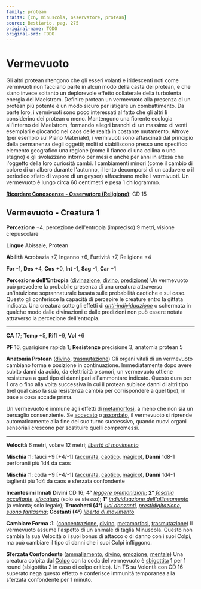 ```yaml
---
family: protean
traits: [cn, minuscola, osservatore, protean]
source: Bestiario, pag. 275
original-name: TODO
original-srd: TODO
---
```


# Vermevuoto

Gli altri protean ritengono che gli esseri volanti e iridescenti noti come
vermivuoti non facciano parte in alcun modo della casta dei protean, e che siano
invece soltanto un deplorevole effetto collaterale della turbolenta energia del
Maelstrom. Definire protean un vermevuoto alla presenza di un protean più
potente è un modo sicuro per istigare un combattimento. Da parte loro, i
vermivuoti sono poco interessati al fatto che gli altri li considerino dei
protean o meno. Mantengono una fiorente ecologia all'interno del Maelstrom,
formando allegri branchi di un massimo di venti esemplari e giocando nel caos
delle realtà in costante mutamento. Altrove (per esempio sul Piano Materiale), i
vermivuoti sono affascinati dal principio della permanenza degli oggetti; molti
si stabiliscono presso uno specifico elemento geografico una regione (come il
fianco di una collina o uno stagno) e gli svolazzano intorno per mesi o anche
per anni in attesa che l'oggetto della loro curiosità cambi. I cambiamenti
minori (come il cambio di colore di un albero durante l'autunno, il lento
decomporsi di un cadavere o il periodico sfiato di vapore di un geyser)
affascinano molto i vermivuoti. Un vermevuoto è lungo circa 60 centimetri e pesa
1 chilogrammo.

**[Ricordare Conoscenze - Osservatore (Religione)](/azioni/abilita/ricordare-conoscenze)**:
CD 15

## Vermevuoto - Creatura 1

**Percezione** +4; percezione dell'entropia (impreciso) 9 metri, visione
crepuscolare

**Lingue** Abissale, Protean

**Abilità** Acrobazia +7, Inganno +6, Furtività +7, Religione +4

**For** -1, **Des** +4, **Cos** +0, **Int** -1, **Sag** -1, **Car** +1

**Percezione dell'Entropia** ([divinazione](/tratti/divinazione),
[divino](/tratti/divino), [predizione](/tratti/predizione)) Un vermevuoto può
prevedere la probabile presenza di una creatura attraverso un'intuizione
soprannaturale basata sulle probabilità caotiche e sul caso. Questo gli
conferisce la capacità di percepire le creature entro la gittata indicata. Una
creatura sotto gli effetti di
_[anti-individuazione](/incantesimi/anti-individuazione)_ o schermata in qualche
modo dalle divinazioni e dalle predizioni non può essere notata attraverso la
percezione dell'entropia.

---

**CA** 17; **Temp** +5, **Rifl** +9, **Vol** +6

**PF** 16, guarigione rapida 1; **Resistenze** precisione 3, anatomia protean 5

**Anatomia Protean** ([divino](/tratti/divino),
[trasmutazione](/tratti/trasmutazione)) Gli organi vitali di un vermevuoto
cambiano forma e posizione in continuazione. Immediatamente dopo avere subito
danni da acido, da elettricità o sonori, un vermevuoto ottiene resistenza a quel
tipo di danni pari all'ammontare indicato. Questo dura per 1 ora o fino alla
volta successiva in cui il protean subisce danni di altri tipo (nel qual caso la
sua resistenza cambia per corrispondere a quel tipo), in base a cosa accade
prima.

Un vermevuoto è immune agli effetti di [metamorfosi](/tratti/metamorfosi), a
meno che non sia un bersaglio consenziente. Se [accecato](/condizioni/accecato)
o [assordato](/condizioni/assordato), il vermevuoto si riprende automaticamente
alla fine del suo turno successivo, quando nuovi organi sensoriali crescono per
sostituire quelli compromessi.

---

**Velocità** 6 metri, volare 12 metri;
_[libertà di movimento](/incantesimi/liberta-di-movimento)_

**Mischia** :1: fauci +9 \[+4/-1] ([accurata](/tratti/accurata),
[caotico](/tratti/caotico), [magico](/tratti/magico)), **Danni** 1d8-1
perforanti più 1d4 da caos

**Mischia** :1: coda +9 \[+4/-1] ([accurata](/tratti/accurata),
[caotico](/tratti/caotico), [magico](/tratti/magico)), **Danni** 1d4-1 taglienti
più 1d4 da caos e sferzata confondente

**Incantesimi Innati Divini** CD 16; **4°**
_[leggere premonizioni](/incantesimi/leggere-premonizioni)_; **2°**
_[foschia occultante](/incantesimi/foschia-occultante)_,
_[sfocatura](/incantesimi/sfocatura)_ (solo se stesso); **1°**
_[individuazione dell'allineamento](/incantesimi/individuazione-dellallineamento)_
(a volontà; solo legale); **Trucchetti (4°)**
_[luci danzanti](/incantesimi/luci-danzanti)_,
_[prestidigitazione](/incantesimi/prestidigitazione)_,
_[suono fantasma](/incantesimi/suono-fantasma)_; **Costanti (4°)**
_[libertà di movimento](/incantesimi/liberta-di-movimento)_

**Cambiare Forma** :1: ([concentrazione](/tratti/concentrazione),
[divino](/tratti/divino), [metamorfosi](/tratti/metamorfosi),
[trasmutazione](/tratti/trasmutazione)) Il vermevuoto assume l'aspetto di un
animale di taglia Minuscola. Questo non cambia la sua Velocità o i suoi bonus di
attacco o di danno con i suoi Colpi, ma può cambiare il tipo di danni che i suoi
Colpi infliggono.

**Sferzata Confondente** ([ammaliamento](/tratti/ammaliamento),
[divino](/tratti/divino), [emozione](/tratti/emozione),
[mentale](/tratti/mentale)) Una creatura colpita dal
[Colpo](/azioni/base/colpire) con la coda del vermevuoto è
[sbigottita](/condizioni/sbigottito) 1 per 1 round (sbigottita 2 in caso di
colpo critico). Un TS su Volontà con CD 16 superato nega questo effetto e
conferisce immunità temporanea alla sferzata confondente per 1 minuto.
